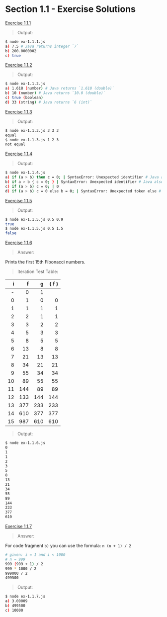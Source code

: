 # Section 1.1 - Exercise Solutions

[Exercise 1.1.1](./ex-1.1.1.js)

> Output:

```sh
$ node ex-1.1.1.js
a) 7.5 # Java returns integer `7`
b) 200.0000002
c) true
```

[Exercise 1.1.2](./ex-1.1.2.js)

> Output:

```sh
$ node ex-1.1.2.js
a) 1.618 (number) # Java returns `1.618 (double)`
b) 10 (number) # Java returns `10.0 (double)`
c) true (boolean)
d) 33 (string) # Java returns `6 (int)`
```

[Exercise 1.1.3](./ex-1.1.3.js)

> Output:

```sh
$ node ex-1.1.3.js 3 3 3
equal
$ node ex-1.1.3.js 1 2 3
not equal
```

[Exercise 1.1.4](./ex-1.1.4.js)

> Output:

```sh
$ node ex-1.1.4.js
a) if (a > b) then c = 0; | SyntaxError: Unexpected identifier # Java also throws SyntaxError
b) if a > b { c = 0; } | SyntaxError: Unexpected identifier # Java also throws SyntaxError
c) if (a > b) c = 0; | 0
d) if (a > b) c = 0 else b = 0; | SyntaxError: Unexpected token else # Java also throws SyntaxError
```

[Exercise 1.1.5](./ex-1.1.5.js)

> Output:

```sh
$ node ex-1.1.5.js 0.5 0.9
true
$ node ex-1.1.5.js 0.5 1.5
false
```

[Exercise 1.1.6](./ex-1.1.6.js)

> Answer:

Prints the first 15th Fibonacci numbers.

> Iteration Test Table:

| i |  f |  g | { f } |
|--:| --:| --:|    --:|
| - |   0|   1|       |
|  0|   1|   0|      0|
|  1|   1|   1|      1|
|  2|   2|   1|      1|
|  3|   3|   2|      2|
|  4|   5|   3|      3|
|  5|   8|   5|      5|
|  6|  13|   8|      8|
|  7|  21|  13|     13|
|  8|  34|  21|     21|
|  9|  55|  34|     34|
| 10|  89|  55|     55|
| 11| 144|  89|     89|
| 12| 133| 144|    144|
| 13| 377| 233|    233|
| 14| 610| 377|    377|
| 15| 987| 610|    610|

> Output:

```sh
$ node ex-1.1.6.js
0
1
1
2
3
5
8
13
21
34
55
89
144
233
377
610
```

[Exercise 1.1.7](./ex-1.1.7.js)

> Answer:

For code fragment `b)` you can use the formula: `n (n + 1) / 2`

```sh
# given: i = 1 and i < 1000
# n = 999
999 (999 + 1) / 2
999 * 1000 / 2
999000 / 2
499500
```

> Output:

```sh
$ node ex-1.1.7.js
a) 3.00009
b) 499500
c) 10000
```
